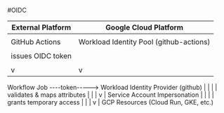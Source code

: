 #OIDC

External Platform                 |                Google Cloud Platform
---------------------------------|------------------------------------------
                                 |
GitHub Actions                   |  Workload Identity Pool (github-actions)
  |                              |    |
  | issues OIDC token            |    | contains
  |                              |    |
  v                              |    v
Workflow Job ----token-----> Workload Identity Provider (github)
                                 |    |
                                 |    | validates & maps attributes
                                 |    |
                                 |    v
                                 |  Service Account Impersonation
                                 |    |
                                 |    | grants temporary access
                                 |    |
                                 |    v
                                 |  GCP Resources (Cloud Run, GKE, etc.)